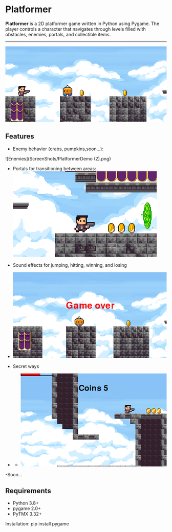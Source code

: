# Platformer

**Platformer** is a 2D platformer game written in Python using Pygame. The player controls a character that navigates through levels filled with obstacles, enemies, portals, and collectible items.

---
![Level 1](ScreenShots/Platformerdemo.png)

## Features

- Enemy behavior (crabs, pumpkins,soon...):


![Enemies](ScreenShots/PlatformerDemo (2).png)


- Portals for transitioning between areas:
  ![Portals](ScreenShots/PortalScreen.png)


- Sound effects for jumping, hitting, winning, and losing
- ![GameOver](ScreenShots/GameOver.png)

- Secret ways
- - ![GameOver](ScreenShots/PlatformerDemo(3).png)

-Soon...

## Requirements

- Python 3.8+
- pygame 2.0+
- PyTMX 3.32+

Installation:
pip install pygame



